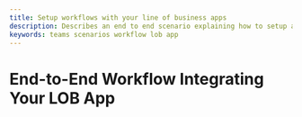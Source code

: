 ```yaml
---
title: Setup workflows with your line of business apps
description: Describes an end to end scenario explaining how to setup a workflow with your line of business app
keywords: teams scenarios workflow lob app
---
```

# End-to-End Workflow Integrating Your LOB App
